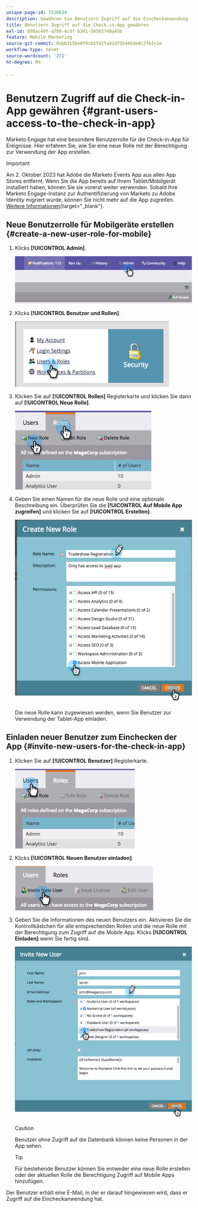 ```yaml
---
unique-page-id: 7516639
description: Gewähren Sie Benutzern Zugriff auf die Eincheckanwendung - Marketo Docs - Produktdokumentation
title: Benutzern Zugriff auf die Check-in-App gewähren
exl-id: 898ac49f-a708-4cdf-b341-58582740a45b
feature: Mobile Marketing
source-git-commit: 0abb315be0f9cb5f42fa41d72b446de8c2f62c1e
workflow-type: tm+mt
source-wordcount: '271'
ht-degree: 0%

---
```


# Benutzern Zugriff auf die Check-in-App gewähren {#grant-users-access-to-the-check-in-app}

Marketo Engage hat eine besondere Benutzerrolle für die Check-in-App für Ereignisse. Hier erfahren Sie, wie Sie eine neue Rolle mit der Berechtigung zur Verwendung der App erstellen.

>[!IMPORTANT]
>
>Am 2. Oktober 2023 hat Adobe die Marketo Events App aus allen App Stores entfernt. Wenn Sie die App bereits auf Ihrem Tablet/Mobilgerät installiert haben, können Sie sie vorerst weiter verwenden. Sobald Ihre Marketo Engage-Instanz zur Authentifizierung von Marketo zu Adobe Identity migriert wurde, können Sie nicht mehr auf die App zugreifen. [Weitere Informationen](https://nation.marketo.com/t5/product-discussions/marketo-events-app-and-marketo-moments-app-end-of-life/m-p/340712/highlight/true#M193869){target="_blank"}.

## Neue Benutzerrolle für Mobilgeräte erstellen {#create-a-new-user-role-for-mobile}

1. Klicks **[!UICONTROL Admin]**.

   ![](assets/image2015-6-2-10-3a39-3a31.png)

1. Klicks **[!UICONTROL Benutzer und Rollen]**.

   ![](assets/image2015-6-2-10-3a56-3a0.png)

1. Klicken Sie auf **[!UICONTROL Rollen]** Registerkarte und klicken Sie dann auf **[!UICONTROL Neue Rolle]**.

   ![](assets/image2015-6-2-11-3a3-3a23.png)

1. Geben Sie einen Namen für die neue Rolle und eine optionale Beschreibung ein. Überprüfen Sie die **[!UICONTROL Auf Mobile App zugreifen]** und klicken Sie auf **[!UICONTROL Erstellen]**.

   ![](assets/image2015-6-2-11-3a4-3a58.png)

   Die neue Rolle kann zugewiesen werden, wenn Sie Benutzer zur Verwendung der Tablet-App einladen.

## Einladen neuer Benutzer zum Einchecken der App {#invite-new-users-for-the-check-in-app}

1. Klicken Sie auf **[!UICONTROL Benutzer]** Registerkarte.

   ![](assets/image2015-6-2-11-3a10-3a42.png)

1. Klicks **[!UICONTROL Neuen Benutzer einladen]**.

   ![](assets/image2015-6-2-11-3a11-3a32.png)

1. Geben Sie die Informationen des neuen Benutzers ein. Aktivieren Sie die Kontrollkästchen für alle entsprechenden Rollen und die neue Rolle mit der Berechtigung zum Zugriff auf die Mobile App. Klicks **[!UICONTROL Einladen]** wenn Sie fertig sind.

   ![](assets/image2015-6-2-11-3a16-3a26.png)

   >[!CAUTION]
   >
   >Benutzer ohne Zugriff auf die Datenbank können keine Personen in der App sehen.

   >[!TIP]
   >
   >Für bestehende Benutzer können Sie entweder eine neue Rolle erstellen oder der aktuellen Rolle die Berechtigung Zugriff auf Mobile Apps hinzufügen.

Der Benutzer erhält eine E-Mail, in der er darauf hingewiesen wird, dass er Zugriff auf die Eincheckanwendung hat.
